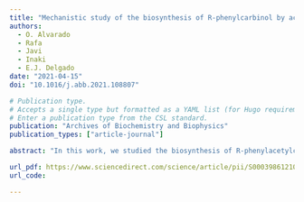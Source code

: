 ```yaml
---
title: "Mechanistic study of the biosynthesis of R-phenylcarbinol by acetohydroxyacid synthase enzyme using hybrid quantum mechanics/molecular mechanics simulations"
authors:
  - O. Alvarado
  - Rafa
  - Javi
  - Inaki
  - E.J. Delgado 
date: "2021-04-15"
doi: "10.1016/j.abb.2021.108807"

# Publication type.
# Accepts a single type but formatted as a YAML list (for Hugo requirements).
# Enter a publication type from the CSL standard.
publication: "Archives of Biochemistry and Biophysics"
publication_types: ["article-journal"]

abstract: "In this work, we studied the biosynthesis of R-phenylacetylcarbinol (R-PAC) by acetohydroxy acid synthase (AHAS) using molecular dynamics simulations (MD), hybrid quantum mechanics/molecular mechanics (QM/MM), and QM/MM free energy calculations. Our results show that the reaction begins with the nucleophilic attack of the C2α atom of the HEThDP intermediate on the Cβ atom of the carbonyl group of the benzaldehyde substrate, forming a transition state (TS1) with the HEThDP intermediate in the 4′-aminopyrimidinium (APH+) form. The calculated activation free energy for this step is 17.4 kcal mol⁻¹ at 27 °C. The reaction then proceeds with the abstraction of the Hβ atom of the HEThDP intermediate by the Oβ atom of benzaldehyde, forming intermediate I. The reaction concludes with the cleavage of the C2α-C2 bond, producing R-PAC and regenerating the ylide intermediate in the APH+ form, thereby restarting the catalytic cycle. The calculated activation barrier for this final step is 15.9 kcal mol⁻¹ at 27 °C."

url_pdf: https://www.sciencedirect.com/science/article/pii/S0003986121000576/pdfft?md5=6d868fc4b185109a75c888db70487918&pid=1-s2.0-S0003986121000576-main.pdf
url_code: 

---
```

